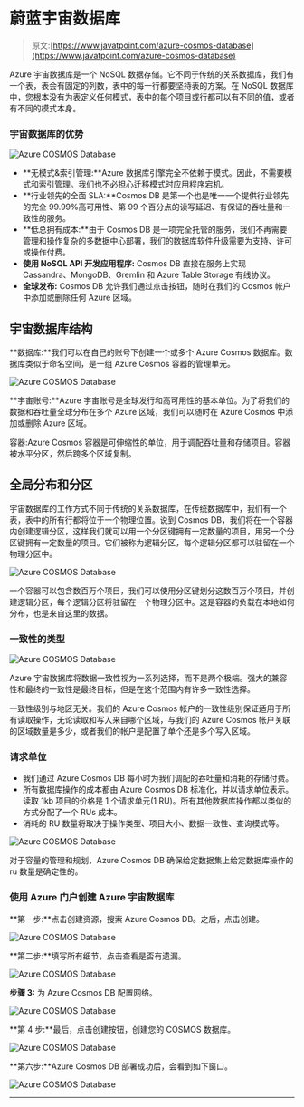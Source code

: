 # 蔚蓝宇宙数据库

> 原文:[https://www.javatpoint.com/azure-cosmos-database](https://www.javatpoint.com/azure-cosmos-database)

Azure 宇宙数据库是一个 NoSQL 数据存储。它不同于传统的关系数据库，我们有一个表，表会有固定的列数，表中的每一行都要坚持表的方案。在 NoSQL 数据库中，您根本没有为表定义任何模式，表中的每个项目或行都可以有不同的值，或者有不同的模式本身。

### 宇宙数据库的优势

![Azure COSMOS Database](../Images/0a65bffab26393e2d15ad9c7abea956d.png)

*   **无模式&索引管理:**Azure 数据库引擎完全不依赖于模式。因此，不需要模式和索引管理。我们也不必担心迁移模式时应用程序宕机。
*   **行业领先的全面 SLA:**Cosmos DB 是第一个也是唯一一个提供行业领先的完全 99.99%高可用性、第 99 个百分点的读写延迟、有保证的吞吐量和一致性的服务。
*   **低总拥有成本:**由于 Cosmos DB 是一项完全托管的服务，我们不再需要管理和操作复杂的多数据中心部署，我们的数据库软件升级需要为支持、许可或操作付费。
*   **使用 NoSQL API 开发应用程序:** Cosmos DB 直接在服务上实现 Cassandra、MongoDB、Gremlin 和 Azure Table Storage 有线协议。
*   **全球发布:** Cosmos DB 允许我们通过点击按钮，随时在我们的 Cosmos 帐户中添加或删除任何 Azure 区域。

## 宇宙数据库结构

**数据库:**我们可以在自己的账号下创建一个或多个 Azure Cosmos 数据库。数据库类似于命名空间，是一组 Azure Cosmos 容器的管理单元。

![Azure COSMOS Database](../Images/c5196a16ce3a4a2a9b640ada5fef95fd.png)

**宇宙账号:**Azure 宇宙账号是全球发行和高可用性的基本单位。为了将我们的数据和吞吐量全球分布在多个 Azure 区域，我们可以随时在 Azure Cosmos 中添加或删除 Azure 区域。

容器:Azure Cosmos 容器是可伸缩性的单位，用于调配吞吐量和存储项目。容器被水平分区，然后跨多个区域复制。

## 全局分布和分区

宇宙数据库的工作方式不同于传统的关系数据库，在传统数据库中，我们有一个表，表中的所有行都将位于一个物理位置。说到 Cosmos DB，我们将在一个容器内创建逻辑分区，这样我们就可以用一个分区键拥有一定数量的项目，用另一个分区键拥有一定数量的项目。它们被称为逻辑分区，每个逻辑分区都可以驻留在一个物理分区中。

![Azure COSMOS Database](../Images/b3eb7f69d7b8fd9a82a4bed10e511d96.png)

一个容器可以包含数百万个项目，我们可以使用分区键划分这数百万个项目，并创建逻辑分区，每个逻辑分区将驻留在一个物理分区中。这是容器的负载在本地如何分布，也是来自这里的数据。

### 一致性的类型

![Azure COSMOS Database](../Images/e67c4b702e99cc70eaf12668b993a647.png)

Azure 宇宙数据库将数据一致性视为一系列选择，而不是两个极端。强大的兼容性和最终的一致性是最终目标，但是在这个范围内有许多一致性选择。

一致性级别与地区无关。我们的 Azure Cosmos 帐户的一致性级别保证适用于所有读取操作，无论读取和写入来自哪个区域，与我们的 Azure Cosmos 帐户关联的区域数量是多少，或者我们的帐户是配置了单个还是多个写入区域。

### 请求单位

*   我们通过 Azure Cosmos DB 每小时为我们调配的吞吐量和消耗的存储付费。
*   所有数据库操作的成本都由 Azure Cosmos DB 标准化，并以请求单位表示。读取 1kb 项目的价格是 1 个请求单元(1 RU)。所有其他数据库操作都以类似的方式分配了一个 RUs 成本。
*   消耗的 RU 数量将取决于操作类型、项目大小、数据一致性、查询模式等。

![Azure COSMOS Database](../Images/0d58380de9fce70eefc8fd656687d875.png)

对于容量的管理和规划，Azure Cosmos DB 确保给定数据集上给定数据库操作的 ru 数量是确定性的。

### 使用 Azure 门户创建 Azure 宇宙数据库

**第一步:**点击创建资源，搜索 Azure Cosmos DB。之后，点击创建。

![Azure COSMOS Database](../Images/24b432c087b02432cfaad795be0b98df.png)

**第二步:**填写所有细节，点击查看是否有遗漏。

![Azure COSMOS Database](../Images/f6d45b6b2097c46f5d83f9f7d021fb67.png)

**步骤 3:** 为 Azure Cosmos DB 配置网络。

![Azure COSMOS Database](../Images/f25f5b77e64be9e00e1141d5ec080ce8.png)

**第 4 步:**最后，点击创建按钮，创建您的 COSMOS 数据库。

![Azure COSMOS Database](../Images/3d9ccfb79ecd37acbc93dc8b85131ec0.png)

**第六步:**Azure Cosmos DB 部署成功后，会看到如下窗口。

![Azure COSMOS Database](../Images/ed417e5685b5b97f8dfc548cacd8152f.png)

* * *